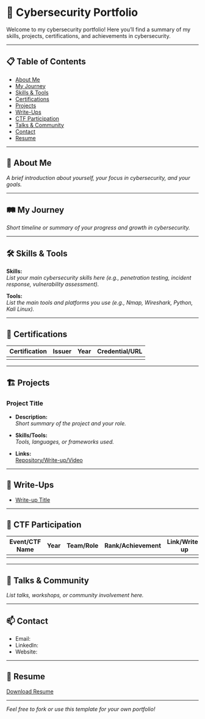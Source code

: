 # 🚀 Cybersecurity Portfolio

Welcome to my cybersecurity portfolio! Here you’ll find a summary of my skills, projects, certifications, and achievements in cybersecurity.

---

## 📋 Table of Contents

- [About Me](#about-me)
- [My Journey](#my-journey)
- [Skills & Tools](#skills--tools)
- [Certifications](#certifications)
- [Projects](#projects)
- [Write-Ups](#write-ups)
- [CTF Participation](#ctf-participation)
- [Talks & Community](#talks--community)
- [Contact](#contact)
- [Resume](#resume)

---

## 👤 About Me

_A brief introduction about yourself, your focus in cybersecurity, and your goals._

---

## 🛤️ My Journey

_Short timeline or summary of your progress and growth in cybersecurity._

---

## 🛠️ Skills & Tools

**Skills:**  
_List your main cybersecurity skills here (e.g., penetration testing, incident response, vulnerability assessment)._

**Tools:**  
_List the main tools and platforms you use (e.g., Nmap, Wireshark, Python, Kali Linux)._

---

## 📜 Certifications

| Certification                  | Issuer            | Year       | Credential/URL             |
|---------------------------------|-------------------|------------|----------------------------|
|                                 |                   |            |                            |

---

## 🏗️ Projects

### Project Title

- **Description:**  
_Short summary of the project and your role._

- **Skills/Tools:**  
_Tools, languages, or frameworks used._

- **Links:**  
[Repository/Write-up/Video](#)

---

## 📝 Write-Ups

- [Write-up Title](#)

---

## 🎯 CTF Participation

| Event/CTF Name | Year | Team/Role   | Rank/Achievement | Link/Write-up |
|----------------|------|-------------|------------------|---------------|
|                |      |             |                  |               |

---

## 💬 Talks & Community

_List talks, workshops, or community involvement here._

---

## 📫 Contact

- Email: 
- LinkedIn: 
- Website: 

---

## 📄 Resume

[Download Resume](resume.pdf)

---

_Feel free to fork or use this template for your own portfolio!_
